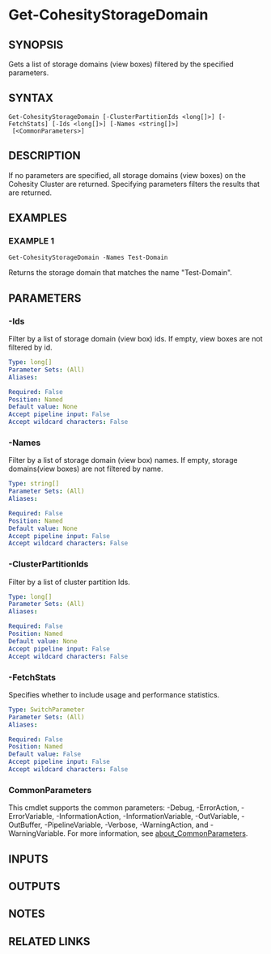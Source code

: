 
# Get-CohesityStorageDomain

## SYNOPSIS
Gets a list of storage domains (view boxes) filtered by the specified parameters.

## SYNTAX

```
Get-CohesityStorageDomain [-ClusterPartitionIds <long[]>] [-FetchStats] [-Ids <long[]>] [-Names <string[]>]
 [<CommonParameters>]
```

## DESCRIPTION
If no parameters are specified, all storage domains (view boxes) on the Cohesity Cluster are returned.
Specifying parameters filters the results that are returned.

## EXAMPLES

### EXAMPLE 1
```
Get-CohesityStorageDomain -Names Test-Domain
```

Returns the storage domain that matches the name "Test-Domain".

## PARAMETERS

### -Ids
Filter by a list of storage domain (view box) ids.
If empty, view boxes are not filtered by id.

```yaml
Type: long[]
Parameter Sets: (All)
Aliases:

Required: False
Position: Named
Default value: None
Accept pipeline input: False
Accept wildcard characters: False
```

### -Names
Filter by a list of storage domain (view box) names.
If empty, storage domains(view boxes) are not filtered by name.

```yaml
Type: string[]
Parameter Sets: (All)
Aliases:

Required: False
Position: Named
Default value: None
Accept pipeline input: False
Accept wildcard characters: False
```

### -ClusterPartitionIds
Filter by a list of cluster partition Ids.

```yaml
Type: long[]
Parameter Sets: (All)
Aliases:

Required: False
Position: Named
Default value: None
Accept pipeline input: False
Accept wildcard characters: False
```

### -FetchStats
Specifies whether to include usage and performance statistics.

```yaml
Type: SwitchParameter
Parameter Sets: (All)
Aliases:

Required: False
Position: Named
Default value: False
Accept pipeline input: False
Accept wildcard characters: False
```

### CommonParameters
This cmdlet supports the common parameters: -Debug, -ErrorAction, -ErrorVariable, -InformationAction, -InformationVariable, -OutVariable, -OutBuffer, -PipelineVariable, -Verbose, -WarningAction, and -WarningVariable. For more information, see [about_CommonParameters](http://go.microsoft.com/fwlink/?LinkID=113216).

## INPUTS

## OUTPUTS

## NOTES

## RELATED LINKS

